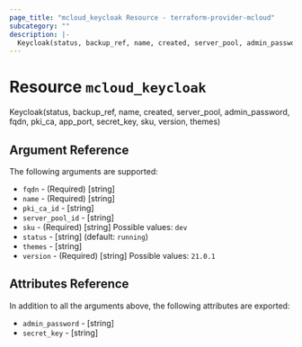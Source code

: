 ```yaml
---
page_title: "mcloud_keycloak Resource - terraform-provider-mcloud"
subcategory: ""
description: |-
  Keycloak(status, backup_ref, name, created, server_pool, admin_password, fqdn, pki_ca, app_port, secret_key, sku, version, themes)
---
```


# Resource `mcloud_keycloak`

Keycloak(status, backup_ref, name, created, server_pool, admin_password, fqdn, pki_ca, app_port, secret_key, sku, version, themes)



## Argument Reference

The following arguments are supported:

- `fqdn` - (Required) [string]  
- `name` - (Required) [string]  
- `pki_ca_id` - [string]  
- `server_pool_id` - [string]  
- `sku` - (Required) [string] Possible values: `dev` 
- `status` - [string]   (default: `running`)
- `themes` - [string]  
- `version` - (Required) [string] Possible values: `21.0.1` 

## Attributes Reference

In addition to all the arguments above, the following attributes are exported:

- `admin_password` - [string] 
- `secret_key` - [string] 